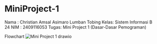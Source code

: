 # MiniProject-1
Nama : Christian Amsal Asimaro Lumban Tobing
Kelas: Sistem Informasi B 24
NIM  : 2409116053
Tugas: Mini Project 1 (Dasar-Dasar Pemograman)

Flowchart
![Mini Project 1 drawio](https://github.com/user-attachments/assets/9bdebe06-ed01-4f47-b022-7a8c8f06878f)
